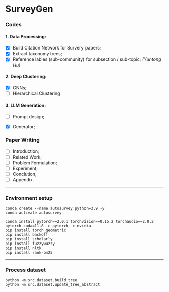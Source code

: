 # SurveyGen

### Codes
#### 1. Data Processing:
- [x] Build Citation Network for Survery papers; 
- [x] Extract taxonomy trees;
- [x] Reference lables (sub-community) for subsection / sub-topic; _(Yuntong Hu)_

#### 2. Deep Clustering:
- [x] GNNs; 
- [ ] Hierarchical Clustering

#### 3. LLM Generation:
- [ ] Prompt design;
- [x] Generator; 


### Paper Writing

- [ ] Introduction;
- [ ] Related Work;
- [ ] Problem Formulation;
- [ ] Experiment;
- [ ] Conclution;
- [ ] Appendix.

---
### Environment setup
```
conda create --name autosurvey python=3.9 -y
conda activate autosurvey

conda install pytorch==2.0.1 torchvision==0.15.2 torchaudio==2.0.2 pytorch-cuda=11.8 -c pytorch -c nvidia
pip install torch_geometric
pip install backoff
pip install scholarly
pip install fuzzywuzzy
pip install nltk
pip install rank-bm25
```
---
### Process dataset
```
python -m src.dataset.build_tree
python -m src.dataset.update_tree_abstract
```
